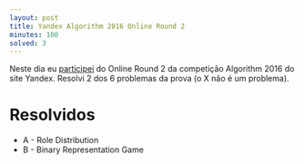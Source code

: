```yaml
---
layout: post
title: Yandex Algorithm 2016 Online Round 2
minutes: 100
solved: 3
---
```


Neste dia eu [participei](https://contest.yandex.com/algorithm2016/contest/2529/standings/?filt=Victor+Sena+Molero) do Online Round 2 da competição Algorithm 2016 do site Yandex. Resolvi 2 dos 6 problemas da prova (o X não é um problema).
# Resolvidos
- A - Role Distribution
- B - Binary Representation Game
